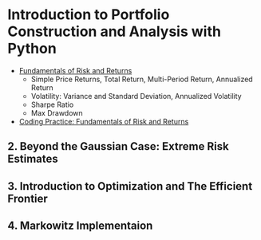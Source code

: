 # Introduction to Portfolio Construction and Analysis with Python

- [Fundamentals of Risk and Returns](01_Fundamentals_of_Risk_and_Returns.ipynb)
  - Simple Price Returns, Total Return, Multi-Period Return, Annualized Return
  - Volatility: Variance and Standard Deviation, Annualized Volatility
  - Sharpe Ratio
  - Max Drawdown
- [Coding Practice: Fundamentals of Risk and Returns](01_Fundamentals_of_Risk_and_Returns_Coding_Practice.ipynb)

## 2. Beyond the Gaussian Case: Extreme Risk Estimates

## 3. Introduction to Optimization and The Efficient Frontier

## 4. Markowitz Implementaion
